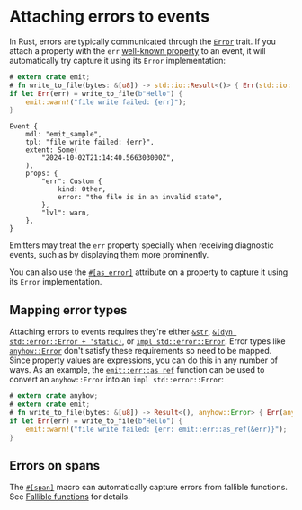 # Attaching errors to events

In Rust, errors are typically communicated through the [`Error`](https://doc.rust-lang.org/std/error/trait.Error.html) trait. If you attach a property with the `err` [well-known property](https://docs.rs/emit/1.1.0/emit/well_known/index.html) to an event, it will automatically try capture it using its `Error` implementation:

```rust
# extern crate emit;
# fn write_to_file(bytes: &[u8]) -> std::io::Result<()> { Err(std::io::Error::new(std::io::ErrorKind::Other, "the file is in an invalid state")) }
if let Err(err) = write_to_file(b"Hello") {
    emit::warn!("file write failed: {err}");
}
```

```text
Event {
    mdl: "emit_sample",
    tpl: "file write failed: {err}",
    extent: Some(
        "2024-10-02T21:14:40.566303000Z",
    ),
    props: {
        "err": Custom {
            kind: Other,
            error: "the file is in an invalid state",
        },
        "lvl": warn,
    },
}
```

Emitters may treat the `err` property specially when receiving diagnostic events, such as by displaying them more prominently.

You can also use the [`#[as_error]`](https://docs.rs/emit/1.1.0/emit/attr.as_error.html) attribute on a property to capture it using its `Error` implementation.

## Mapping error types

Attaching errors to events requires they're either [`&str`](https://doc.rust-lang.org/std/primitive.str.html), [`&(dyn std::error::Error + 'static)`](https://doc.rust-lang.org/std/error/trait.Error.html#impl-dyn+Error), or [`impl std::error::Error`](https://doc.rust-lang.org/std/error/trait.Error.html). Error types like [`anyhow::Error`](https://docs.rs/anyhow/latest/anyhow/) don't satisfy these requirements so need to be mapped. Since property values are expressions, you can do this in any number of ways. As an example, the [`emit::err::as_ref`](https://docs.rs/emit/1.1.0/emit/err/fn.as_ref.html) function can be used to convert an `anyhow::Error` into an `impl std::error::Error`:

```rust
# extern crate anyhow;
# extern crate emit;
# fn write_to_file(bytes: &[u8]) -> Result<(), anyhow::Error> { Err(anyhow::Error::msg("the file is in an invalid state")) }
if let Err(err) = write_to_file(b"Hello") {
    emit::warn!("file write failed: {err: emit::err::as_ref(&err)}");
}
```

## Errors on spans

The [`#[span]`](https://docs.rs/emit/1.1.0/emit/attr.span.html) macro can automatically capture errors from fallible functions. See [Fallible functions](../tracing/fallible-functions.md) for details.
